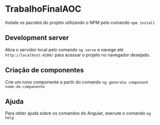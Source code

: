 # TrabalhoFinalAOC

Instale os pacotes do projeto utilizando o NPM pelo comando ``npm install``

## Development server

Abra o servidor local pelo comando `ng serve` e navege até `http://localhost:4200/` para acessar o projeto no navegador desejado.

## Criação de componentes

Crie um novo componente a partir do comando `ng generate component nome-do-componente`

## Ajuda

Para obter ajuda sobre os comandos do Angular, execute o comando `ng help`
